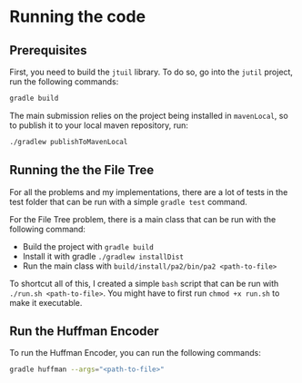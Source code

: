 
# Running the code

## Prerequisites

First, you need to build the `jtuil` library. To do so, go into the `jutil` project, run the following commands:

```bash
gradle build
```

The main submission relies on the project being installed in `mavenLocal`, so to publish it to your local maven repository, run:

```bash
./gradlew publishToMavenLocal
```

## Running the the File Tree

For all the problems and my implementations, there are a lot of tests in the test folder that can be run with a simple `gradle test` command.

For the File Tree problem, there is a main class that can be run with the following command:

- Build the project with `gradle build`
- Install it with gradle `./gradlew installDist`
- Run the main class with `build/install/pa2/bin/pa2 <path-to-file>`

To shortcut all of this, I created a simple `bash` script that can be run with `./run.sh <path-to-file>`. You might have to first run `chmod +x run.sh` to make it executable.

## Run the Huffman Encoder

To run the Huffman Encoder, you can run the following commands:

```bash
gradle huffman --args="<path-to-file>"
```